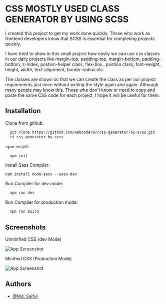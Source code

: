 
# CSS MOSTLY USED CLASS GENERATOR BY USING SCSS

I created this project to get my work done quickly. Those who work as frontend developers know that SCSS is essential for completing projects quickly.

I have tried to show in this small project how easily we can use css classes in our daily projects like margin-top, padding-top, margin-bottom, padding-bottom, z-index, postion-helper class, flex-box , postion class, font-weight, height, width, text-alignment, border-radius etc. 

The classes are shown so that we can create the class as per our project requirements just once without writing the style again and again. Although many people may know this. Those who don't know or need to copy and paste the same CSS code for each project, I hope it will be useful for them.


## Installation

Clone from github:

```bash
  git clone https://github.com/webcoder97/css-generator-by-scss.git
  cd css-generator-by-scss
```
npm install:
```bash
  npm init
```
Install Sass Compiler:
```
npm install node-sass --sass-dev
```

Run Compiler for dev mode:
```bash
  npm run dev
```

Run Compiler for production mode:
```bash
  npm run build
```

## Screenshots

Unminfied CSS (dev Mode)

![App Screenshot](https://i.ibb.co/1RvRfhw/code-unminify.png)

Minified CSS (Production Mode)

![App Screenshot](https://i.ibb.co/YtBxX4M/minfiy.png)

## Authors

- [@Md. Saiful](https://github.com/webcoder97)

